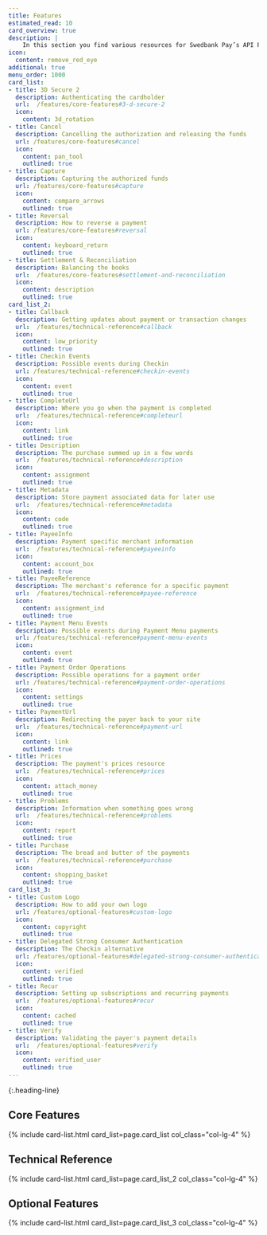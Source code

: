 ```yaml
---
title: Features
estimated_read: 10
card_overview: true
description: |
    In this section you find various resources for Swedbank Pay’s API Platform.
icon:
  content: remove_red_eye
additional: true
menu_order: 1000
card_list: 
- title: 3D Secure 2
  description: Authenticating the cardholder
  url:  /features/core-features#3-d-secure-2
  icon:
    content: 3d_rotation
- title: Cancel
  description: Cancelling the authorization and releasing the funds
  url: /features/core-features#cancel
  icon:
    content: pan_tool
    outlined: true
- title: Capture
  description: Capturing the authorized funds
  url: /features/core-features#capture
  icon:
    content: compare_arrows
    outlined: true
- title: Reversal
  description: How to reverse a payment
  url: /features/core-features#reversal
  icon:
    content: keyboard_return
    outlined: true
- title: Settlement & Reconciliation
  description: Balancing the books
  url:  /features/core-features#settlement-and-reconciliation
  icon:
    content: description
    outlined: true
card_list_2:
- title: Callback
  description: Getting updates about payment or transaction changes
  url:  /features/technical-reference#callback
  icon:
    content: low_priority
    outlined: true
- title: Checkin Events
  description: Possible events during Checkin
  url: /features/technical-reference#checkin-events
  icon:
    content: event
    outlined: true
- title: CompleteUrl
  description: Where you go when the payment is completed
  url:  /features/technical-reference#completeurl
  icon:
    content: link
    outlined: true
- title: Description
  description: The purchase summed up in a few words
  url:  /features/technical-reference#description
  icon:
    content: assignment
    outlined: true
- title: Metadata
  description: Store payment associated data for later use
  url:  /features/technical-reference#metadata
  icon:
    content: code
    outlined: true
- title: PayeeInfo
  description: Payment specific merchant information
  url:  /features/technical-reference#payeeinfo
  icon:
    content: account_box
    outlined: true
- title: PayeeReference
  description: The merchant's reference for a specific payment
  url:  /features/technical-reference#payee-reference
  icon:
    content: assignment_ind
    outlined: true
- title: Payment Menu Events
  description: Possible events during Payment Menu payments
  url: /features/technical-reference#payment-menu-events
  icon:
    content: event
    outlined: true
- title: Payment Order Operations
  description: Possible operations for a payment order
  url: /features/technical-reference#payment-order-operations
  icon:
    content: settings
    outlined: true
- title: PaymentUrl
  description: Redirecting the payer back to your site
  url:  /features/technical-reference#payment-url
  icon:
    content: link
    outlined: true
- title: Prices
  description: The payment's prices resource
  url:  /features/technical-reference#prices
  icon:
    content: attach_money
    outlined: true
- title: Problems
  description: Information when something goes wrong
  url:  /features/technical-reference#problems
  icon:
    content: report
    outlined: true
- title: Purchase
  description: The bread and butter of the payments
  url:  /features/technical-reference#purchase
  icon:
    content: shopping_basket
    outlined: true
card_list_3: 
- title: Custom Logo
  description: How to add your own logo
  url: /features/optional-features#custom-logo
  icon:
    content: copyright
    outlined: true
- title: Delegated Strong Consumer Authentication
  description: The Checkin alternative
  url: /features/optional-features#delegated-strong-consumer-authentication 
  icon:
    content: verified
    outlined: true
- title: Recur
  description: Setting up subscriptions and recurring payments
  url:  /features/optional-features#recur
  icon:
    content: cached
    outlined: true
- title: Verify
  description: Validating the payer's payment details
  url:  /features/optional-features#verify
  icon:
    content: verified_user
    outlined: true
---
```


{:.heading-line}

## Core Features

{% include card-list.html card_list=page.card_list
    col_class="col-lg-4" %}

## Technical Reference

{% include card-list.html card_list=page.card_list_2
    col_class="col-lg-4" %}

## Optional Features

{% include card-list.html card_list=page.card_list_3
    col_class="col-lg-4" %}

